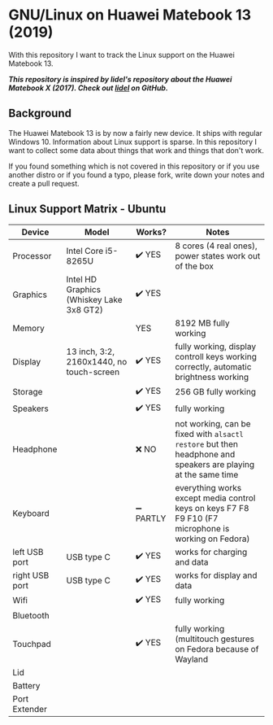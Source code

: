 # GNU/Linux on Huawei Matebook 13 (2019)
With this repository I want to track the Linux support on the Huawei Matebook 13.

***This repository is inspired by lidel's repository about the Huawei Matebook X (2017). Check out [lidel](https://github.com/lidel/linux-on-huawei-matebook-x-2017) on GitHub.***

## Background
The Huawei Matebook 13 is by now a fairly new device. It ships with regular Windows 10. Information about Linux support is sparse. In this repository I want to collect some data about things that work and things that don't work. 

If you found something which is not covered in this repository or if you use another distro or if you found a typo, please fork, write down your notes and create a pull request.

## Linux Support Matrix - Ubuntu
|Device|Model|Works?|Notes|
|------|-----|------|-----|
|Processor|Intel Core i5-8265U|✔️  YES|8 cores (4 real ones), power states work out of the box|
|Graphics|Intel HD Graphics (Whiskey Lake 3x8 GT2)|✔️  YES||
|Memory||YES|8192 MB fully working|
|Display|13 inch, 3:2, 2160x1440, no touch-screen|✔️  YES|fully working, display controll keys working correctly, automatic brightness working|
|Storage||✔️  YES|256 GB fully working|
|Speakers||✔️  YES|fully working|
|Headphone||❌  NO|not working, can be fixed with `alsactl restore` but then headphone and speakers are playing at the same time|
|Keyboard||➖  PARTLY|everything works except media control keys on keys F7 F8 F9 F10 (F7 microphone is working on Fedora)|
|left USB port|USB type C|✔️  YES|works for charging and data|
|right USB port|USB type C|✔️  YES|works for display and data|
|Wifi||✔️  YES|fully working|
|Bluetooth||||
|Touchpad||✔️  YES|fully working (multitouch gestures on Fedora because of Wayland|
|Lid||||
|Battery||||
|Port Extender||||

